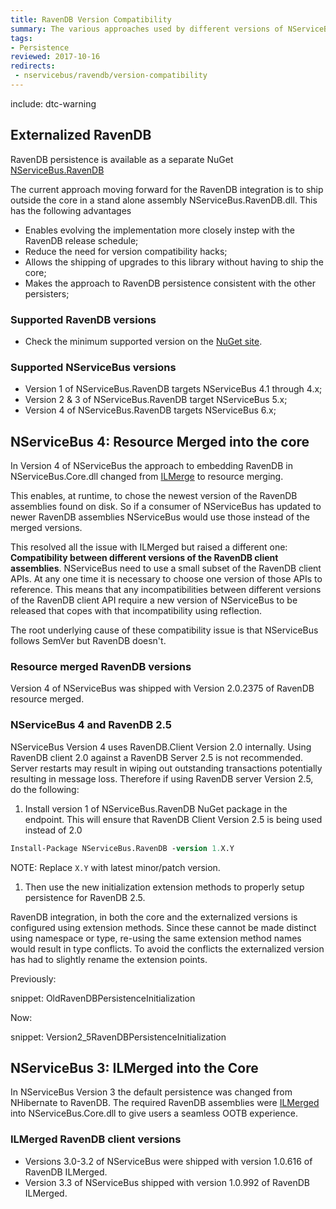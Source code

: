 ```yaml
---
title: RavenDB Version Compatibility
summary: The various approaches used by different versions of NServiceBus when integrating with RavenDB
tags:
- Persistence
reviewed: 2017-10-16
redirects:
 - nservicebus/ravendb/version-compatibility
---
```


include: dtc-warning

## Externalized RavenDB

RavenDB persistence is available as a separate NuGet [NServiceBus.RavenDB](https://www.nuget.org/packages/NServiceBus.RavenDB)

The current approach moving forward for the RavenDB integration is to ship outside the core in a stand alone assembly NServiceBus.RavenDB.dll. This has the following advantages

 * Enables evolving the implementation more closely instep with the RavenDB release schedule;
 * Reduce the need for version compatibility hacks;
 * Allows the shipping of upgrades to this library without having to ship the core;
 * Makes the approach to RavenDB persistence consistent with the other persisters;


### Supported RavenDB versions

 * Check the minimum supported version on the [NuGet site](https://www.nuget.org/packages/NServiceBus.RavenDB).


### Supported NServiceBus versions

 * Version 1 of NServiceBus.RavenDB targets NServiceBus 4.1 through 4.x;
 * Version 2 & 3 of NServiceBus.RavenDB target NServiceBus 5.x;
 * Version 4 of NServiceBus.RavenDB targets NServiceBus 6.x;


## NServiceBus 4: Resource Merged into the core

In Version 4 of NServiceBus the approach to embedding RavenDB in NServiceBus.Core.dll changed from [ILMerge](https://github.com/Microsoft/ILMerge) to resource merging.

This enables, at runtime, to chose the newest version of the RavenDB assemblies found on disk. So if a consumer of NServiceBus has updated to newer RavenDB assemblies NServiceBus would use those instead of the merged versions.

This resolved all the issue with ILMerged but raised a different one:  **Compatibility between different versions of the RavenDB client assemblies**. NServiceBus need to use a small subset of the RavenDB client APIs. At any one time it is necessary to choose one version of those APIs to reference. This means that any incompatibilities between different versions of the RavenDB client API require a new version of NServiceBus to be released that copes with that incompatibility using reflection.

The root underlying cause of these compatibility issue is that NServiceBus follows SemVer but RavenDB doesn't.


### Resource merged RavenDB versions

Version 4 of NServiceBus was shipped with Version 2.0.2375 of RavenDB resource merged.


### NServiceBus 4 and RavenDB 2.5

NServiceBus Version 4 uses RavenDB.Client Version 2.0 internally. Using RavenDB client 2.0 against a RavenDB Server 2.5 is not recommended. Server restarts may result in wiping out outstanding transactions potentially resulting in message loss. Therefore if using RavenDB server Version 2.5, do the following:

1. Install version 1 of NServiceBus.RavenDB NuGet package in the endpoint. This will ensure that RavenDB Client Version 2.5 is being used instead of 2.0
```ps
Install-Package NServiceBus.RavenDB -version 1.X.Y
```
NOTE: Replace `X.Y` with latest minor/patch version.
1. Then use the new initialization extension methods to properly setup persistence for RavenDB 2.5.

RavenDB integration, in both the core and the externalized versions is configured using extension methods. Since these cannot be made distinct using namespace or type,  re-using the same extension method names would result in type conflicts. To avoid the conflicts the externalized version has had to slightly rename the extension points.

Previously:

snippet: OldRavenDBPersistenceInitialization

Now:

snippet: Version2_5RavenDBPersistenceInitialization


## NServiceBus 3: ILMerged into the Core

In NServiceBus Version 3 the default persistence was changed from NHibernate to RavenDB. The required RavenDB assemblies were [ILMerged](https://github.com/Microsoft/ILMerge) into NServiceBus.Core.dll to give users a seamless OOTB experience.


### ILMerged RavenDB client versions

 * Versions 3.0-3.2 of NServiceBus were shipped with version 1.0.616 of RavenDB ILMerged.
 * Version 3.3 of NServiceBus shipped with version 1.0.992 of RavenDB ILMerged.
